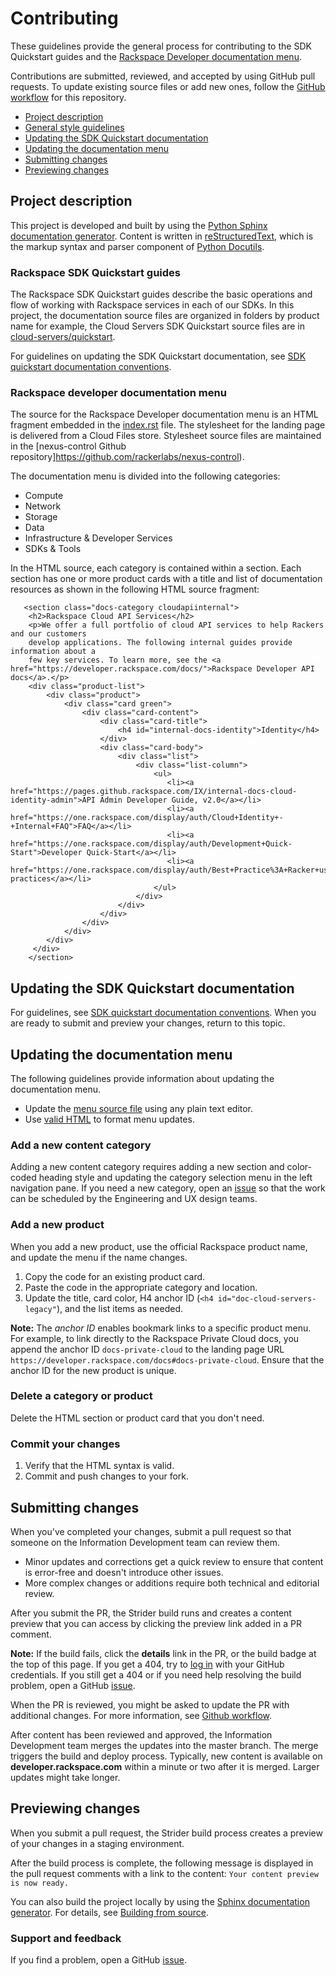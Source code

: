 # Contributing

These guidelines provide the general process for contributing to the SDK Quickstart guides
and the [Rackspace Developer documentation menu](https://developer.rackspace.com/docs).

Contributions are submitted, reviewed, and accepted by using GitHub pull requests.
To update existing source files or add new ones, follow the [GitHub workflow](GITHUBING.md)
for this repository.

- [Project description](#project-description)
- [General style guidelines](#general-style-guidelines)
- [Updating the SDK Quickstart documentation](#updating-the-sdk-quickstart-documentation)
- [Updating the documentation menu](#updating-the-documentation-menu)
- [Submitting changes](#submitting-changes)
- [Previewing changes](#previewing-changes)

## Project description

This project is developed and built by using the
[Python Sphinx documentation generator](http://sphinx-doc.org/). Content is
written in [reStructuredText](http://sphinx-doc.org/rest.HTML), which is the markup syntax and
parser component of [Python Docutils](http://docutils.sourceforge.net/index.HTML).

### Rackspace SDK Quickstart guides

The Rackspace SDK Quickstart guides describe the basic operations and flow of working with Rackspace services in each of our  SDKs. In this project, the documentation source files are organized in folders by product name
for example, the Cloud Servers SDK Quickstart source files are in [cloud-servers/quickstart](https://github.com/rackerlabs/docs-quickstart/tree/master/cloud-servers/quickstart).

For guidelines on updating the SDK Quickstart documentation, see
[SDK quickstart documentation conventions](quickstart-doc-conventions.rst).

### Rackspace developer documentation menu

The source for the Rackspace Developer documentation menu is an HTML fragment embedded in the
[index.rst](https://github.com/rackerlabs/docs-quickstart/blob/master/index.rst) file.
The stylesheet for the landing page is delivered from a Cloud Files store.
Stylesheet source files are maintained in the [nexus-control Github repository]https://github.com/rackerlabs/nexus-control).

The documentation menu is divided into the following categories:

- Compute
- Network
- Storage
- Data
- Infrastructure & Developer Services
- SDKs & Tools

In the HTML source, each category is contained within a section. Each section
has one or more product cards with a title and list of documentation resources as shown in the following HTML source fragment:

```
   <section class="docs-category cloudapiinternal">
    <h2>Rackspace Cloud API Services</h2>
    <p>We offer a full portfolio of cloud API services to help Rackers and our customers
    develop applications. The following internal guides provide information about a
    few key services. To learn more, see the <a href="https://developer.rackspace.com/docs/">Rackspace Developer API docs</a>.</p>
    <div class="product-list">
        <div class="product">
            <div class="card green">
                <div class="card-content">
                    <div class="card-title">
                        <h4 id="internal-docs-identity">Identity</h4>
                    </div>
                    <div class="card-body">
                        <div class="list">
                            <div class="list-column">
                                <ul>
                                   <li><a href="https://pages.github.rackspace.com/IX/internal-docs-cloud-identity-admin">API Admin Developer Guide, v2.0</a></li>
                                   <li><a href="https://one.rackspace.com/display/auth/Cloud+Identity+-+Internal+FAQ">FAQ</a></li>
                                   <li><a href="https://one.rackspace.com/display/auth/Development+Quick-Start">Developer Quick-Start</a></li>
                                   <li><a href="https://one.rackspace.com/display/auth/Best+Practice%3A+Racker+use+of+Impersonation">Best practices</a></li>
                                </ul>
                            </div>
                        </div>
                    </div>
                </div>
            </div>
        </div>
     </div>
    </section>
```

## Updating the SDK Quickstart documentation

For guidelines, see [SDK quickstart documentation conventions](sdk-documentation-conventions.rst). When you are ready to
submit and preview your changes, return to this topic.


## Updating the documentation menu

The following guidelines provide information about updating the documentation
menu.

* Update the [menu source file](https://github.com/rackerlabs/docs-quickstart/blob/master/index.rst)
  using any plain text editor.
* Use [valid HTML](https://validator.w3.org/#validate_by_input) to format menu updates.

### Add a new content category

Adding a new content category requires adding a new section and color-coded heading style and updating the category selection menu in the left navigation pane. If you need a new category, open an [issue](https://github.com/rackerlabs/docs-quickstart/issues/new) so that the work can be scheduled by the Engineering and UX design teams.

### Add a new product

When you add a new product, use the official Rackspace product name, and update the menu
if the name changes.

1. Copy the code for an existing product card.
2. Paste the code in the appropriate category and location.
3. Update the title, card color, H4 anchor ID (``<h4 id="doc-cloud-servers-legacy"``),
   and the list items as needed.

**Note:** The *anchor ID* enables bookmark links to a specific product menu. For example, to link directly to the Rackspace Private Cloud docs, you append the anchor ID ``docs-private-cloud`` to the landing page URL
``https://developer.rackspace.com/docs#docs-private-cloud``. Ensure that the anchor ID for the new product is unique.

### Delete a category or product

Delete the HTML section or product card that you don't need.

### Commit your changes

1. Verify that the HTML syntax is valid.
2. Commit and push changes to your fork.

## Submitting changes

When you've completed your changes, submit a pull request so that someone on the Information Development team can review
them.

- Minor updates and corrections get a quick review to ensure that content is
  error-free and doesn't introduce other issues.
- More complex changes or additions require both technical and editorial
  review.

After you submit the PR, the Strider build runs and creates a content preview that you can access by clicking the preview link added in a PR comment.

**Note:**  If the build fails, click the **details** link in the PR, or the build badge at the top of this page. If you get a 404, try to [log in](https://build.developer.racksapce.com/)
with your GitHub credentials. If you still get a 404 or if you need help resolving the build problem, open a GitHub  [issue](https://github.com/rackerlabs/docs-quickstart/issues/new).

When the PR is reviewed, you might be asked to update the PR with
additional changes. For more information, see [Github workflow](GITHUBING.md).

After content has been reviewed and approved, the Information Development team merges the updates into the master branch.
The merge triggers the build and deploy process. Typically, new content is available on **developer.rackspace.com** within a
minute or two after it is merged. Larger updates might take longer.

## Previewing changes

When you submit a pull request, the Strider build process creates a preview of your
changes in a staging environment.

After the build process is complete, the following message is displayed in the pull request comments with a link to the content: ``Your content preview is
now ready.``

You can also build the project locally by using the
[Sphinx documentation generator](http://sphinx-doc.org/). For details, see
[Building from source](https://github.com/rackerlabs/docs-rackspace/blob/master/doc/tools/build-from-source.rst).


### Support and feedback

If you find a problem, open a GitHub [issue](https://github.com/rackerlabs/docs-quickstart/issues).
